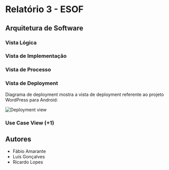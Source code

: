 # Relatório 3 - ESOF #
## Arquitetura de Software ##

### Vista Lógica ###


### Vista de Implementação ###


### Vista de Processo ###


### Vista de Deployment ###

Diagrama de deployment mostra a vista de deployment referente ao projeto WordPress para Android:

![Deployment view](https://i.gyazo.com/fad663aed6c5da5c82a60363fc11879c.png)


### Use Case View (+1) ####


## Autores

* Fábio Amarante
* Luís Gonçalves
* Ricardo Lopes
